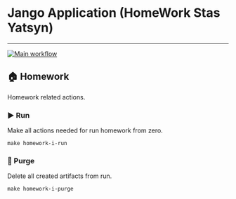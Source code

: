 # Jango Application (HomeWork Stas Yatsyn)

---
[![Main workflow](https://github.com/hillel-i-python-pro-i-2022-08-26/home_work__django_templates__stas_yatsyn/actions/workflows/main-workflow.yml/badge.svg)](https://github.com/hillel-i-python-pro-i-2022-08-26/home_work__django_templates__stas_yatsyn/actions/workflows/main-workflow.yml)
## 🏠 Homework

Homework related actions.

### ▶️ Run

Make all actions needed for run homework from zero.

```shell
make homework-i-run
```

### 🚮 Purge

Delete all created artifacts from run.

```shell
make homework-i-purge
```